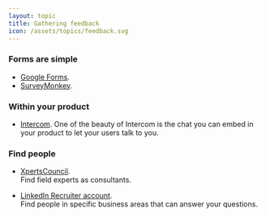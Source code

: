 ```yaml
---
layout: topic
title: Gathering feedback
icon: /assets/topics/feedback.svg
---
```


### Forms are simple

- [Google Forms](https://www.google.com/forms/).
- [SurveyMonkey](https://www.surveymonkey.com).

### Within your product

- [Intercom](https://intercom.com). One of the beauty of Intercom is the chat
  you can embed in your product to let your users talk to you.

### Find people

- [XpertsCouncil](https://xpertscouncil.com/en/home/).
  <br>Find field experts as consultants.

- [LinkedIn Recruiter account](https://www.linkedin.com/help/linkedin/answer/372/individual-account-vs-recruiter-account?lang=en).
  <br>Find people in specific business areas that can answer your questions.
